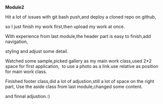 **Module2**

Hit a lot of issues with git bash push,and deploy a cloned repo on github,

so I just finish my work first,then upload my work at once.

With experience from last module,the header part is easy to finish,add navigation,

styling and adjust some detail.

Watched some sample,picked gallery as my main work class,used 2\*2 space for first application,
<a><img></a> to use a photo as a link.use relative as position for main work class.

Finished footer class,did a lot of adjustion,still a lot of space on the right part,
Use the aside class from last module,changed some content.

and finnal adjustion.:)
